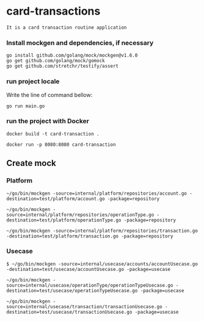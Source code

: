 # card-transactions

```
It is a card transaction routine application
```

### Install mockgen and dependencies, if necessary
```
go install github.com/golang/mock/mockgen@v1.6.0
go get github.com/golang/mock/gomock
go get github.com/stretchr/testify/assert
```
### run project locale

Write the line of command bellow:
```
go run main.go
```
 
### run the project with Docker
```
docker build -t card-transaction .

docker run -p 8080:8080 card-transaction
```


## **Create mock**

### **Platform**
```
~/go/bin/mockgen -source=internal/platform/repositories/account.go -destination=test/platform/account.go -package=repository

~/go/bin/mockgen -source=internal/platform/repositories/operationType.go -destination=test/platform/operationType.go -package=repository

~/go/bin/mockgen -source=internal/platform/repositories/transaction.go -destination=test/platform/transaction.go -package=repository
```


### **Usecase**
```
$ ~/go/bin/mockgen -source=internal/usecase/accounts/accountUsecase.go -destination=test/usecase/accountUsecase.go -package=usecase

~/go/bin/mockgen -source=internal/usecase/operationType/operationTypeUsecase.go -destination=test/usecase/operationTypeUsecase.go -package=usecase

~/go/bin/mockgen -source=internal/usecase/transaction/transactionUsecase.go -destination=test/usecase/transactionUsecase.go -package=usecase
```